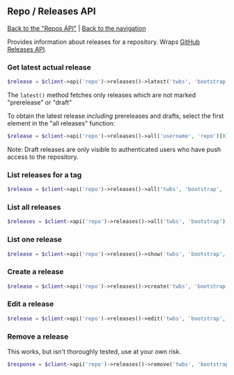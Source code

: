 ## Repo / Releases API
[Back to the "Repos API"](../repos.md) | [Back to the navigation](../README.md)

Provides information about releases for a repository. Wraps [GitHub Releases API](https://developer.github.com/v3/repos/releases/).

### Get latest actual release

```php
$release = $client->api('repo')->releases()->latest('twbs', 'bootstrap');
```

The `latest()` method fetches only releases which are not marked "prerelease" or "draft"

To obtain the latest release *including* prereleases and drafts, select the first element in the "all releases" function:
```php
$release = $client->api('repo')->releases()->all('username', 'repo')[0];
```

Note: Draft releases are only visible to authenticated users who have push access to the repository.

### List releases for a tag

```php
$release = $client->api('repo')->releases()->all('twbs', 'bootstrap', 'd890eec');
```

### List all releases

```php
$releases = $client->api('repo')->releases()->all('twbs', 'bootstrap');
```

### List one release

```php
$release = $client->api('repo')->releases()->show('twbs', 'bootstrap', $id);
```

### Create a release
```php
$release = $client->api('repo')->releases()->create('twbs', 'bootstrap', array('tag_name' => 'v1.1'));
```

### Edit a release
```php
$release = $client->api('repo')->releases()->edit('twbs', 'bootstrap', $id, array('name' => 'New release name'));
```

### Remove a release

This works, but isn't thoroughly tested, use at your own risk.

```php
$response = $client->api('repo')->releases()->remove('twbs', 'bootstrap', $id);
```
